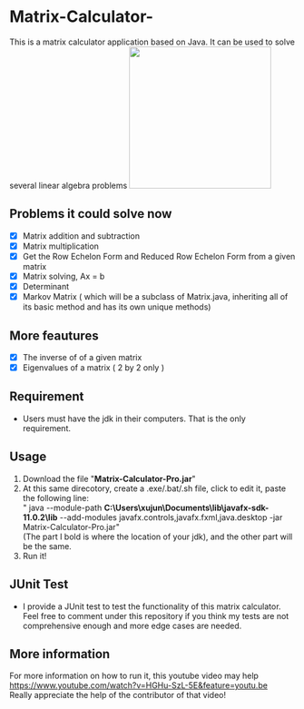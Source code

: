 # Matrix-Calculator-
This is a matrix calculator application based on Java. It can be used to solve several linear algebra problems
<img src="http://www.xujunqi.net/assets/Calculator.png" width="250" height="250"/>

## Problems it could solve now
- [x] Matrix addition and subtraction
- [x] Matrix multiplication
- [x] Get the Row Echelon Form and Reduced Row Echelon Form from a given matrix
- [x] Matrix solving, Ax = b  
- [x] Determinant
- [x] Markov Matrix ( which will be a subclass of Matrix.java, inheriting all of its basic method and has its own unique methods)

## More feautures
- [x] The inverse of of a given matrix
- [x] Eigenvalues of a matrix ( 2 by 2 only )

## Requirement 
- Users must have the jdk in their computers. That is the only requirement. 

## Usage 
1. Download the file "**Matrix-Calculator-Pro.jar**"
2. At this same direcotory, create a .exe/.bat/.sh file, click to edit it, paste the following line:  <br />
" java --module-path **C:\Users\xujun\Documents\lib\javafx-sdk-11.0.2\lib** --add-modules javafx.controls,javafx.fxml,java.desktop -jar Matrix-Calculator-Pro.jar" <br />
(The part I bold is where the location of your jdk), and the other part will be the same. <br />
3. Run it!

## JUnit Test
- I provide a JUnit test to test the functionality of this matrix calculator. Feel free to comment under this repository 
if you think my tests are not comprehensive enough and more edge cases are needed.

## More information
For more information on how to run it, this youtube video may help https://www.youtube.com/watch?v=HGHu-SzL-5E&feature=youtu.be <br />
Really appreciate the help of the contributor of that video!
